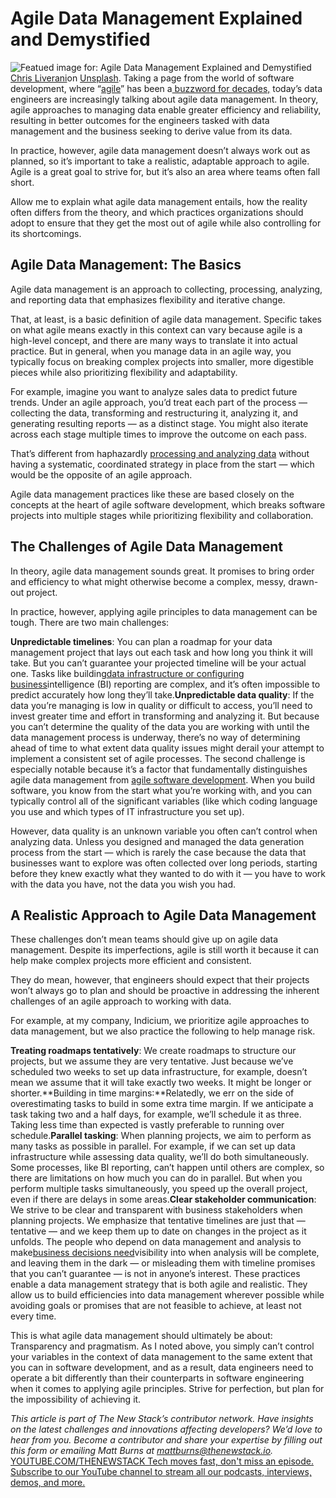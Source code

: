 # Agile Data Management Explained and Demystified
![Featued image for: Agile Data Management Explained and Demystified](https://cdn.thenewstack.io/media/2024/11/313b7066-chris-liverani-dbi_my696rk-unsplash-1024x768.jpg)
[Chris Liverani](https://unsplash.com/@chrisliverani?utm_content=creditCopyText&utm_medium=referral&utm_source=unsplash)on
[Unsplash](https://unsplash.com/photos/turned-on-flat-screen-monitor-dBI_My696Rk?utm_content=creditCopyText&utm_medium=referral&utm_source=unsplash).
Taking a page from the world of software development, where “[agile](https://thenewstack.io/agile-reinvented-a-look-into-the-future/)” has been a[ buzzword for decades,](https://thenewstack.io/agile-devops-platform-engineering-confusion-stalls-devs/) today’s data engineers are increasingly talking about agile data management. In theory, agile approaches to managing data enable greater efficiency and reliability, resulting in better outcomes for the engineers tasked with data management and the business seeking to derive value from its data.

In practice, however, agile data management doesn’t always work out as planned, so it’s important to take a realistic, adaptable approach to agile. Agile is a great goal to strive for, but it’s also an area where teams often fall short.

Allow me to explain what agile data management entails, how the reality often differs from the theory, and which practices organizations should adopt to ensure that they get the most out of agile while also controlling for its shortcomings.

## Agile Data Management: The Basics
Agile data management is an approach to collecting, processing, analyzing, and reporting data that emphasizes flexibility and iterative change.

That, at least, is a basic definition of agile data management. Specific takes on what agile means exactly in this context can vary because agile is a high-level concept, and there are many ways to translate it into actual practice. But in general, when you manage data in an agile way, you typically focus on breaking complex projects into smaller, more digestible pieces while also prioritizing flexibility and adaptability.

For example, imagine you want to analyze sales data to predict future trends. Under an agile approach, you’d treat each part of the process — collecting the data, transforming and restructuring it, analyzing it, and generating resulting reports — as a distinct stage. You might also iterate across each stage multiple times to improve the outcome on each pass.

That’s different from haphazardly [processing and analyzing data](https://thenewstack.io/confluent-exploiting-data-currency-with-streaming-data-processing/) without having a systematic, coordinated strategy in place from the start — which would be the opposite of an agile approach.

Agile data management practices like these are based closely on the concepts at the heart of agile software development, which breaks software projects into multiple stages while prioritizing flexibility and collaboration.

## The Challenges of Agile Data Management
In theory, agile data management sounds great. It promises to bring order and efficiency to what might otherwise become a complex, messy, drawn-out project.

In practice, however, applying agile principles to data management can be tough. There are two main challenges:

**Unpredictable timelines**: You can plan a roadmap for your data management project that lays out each task and how long you think it will take. But you can’t guarantee your projected timeline will be your actual one. Tasks like building[data infrastructure or configuring business](https://thenewstack.io/observability-is-not-observability-when-it-comes-to-business-kpis/)intelligence (BI) reporting are complex, and it’s often impossible to predict accurately how long they’ll take.**Unpredictable data quality**: If the data you’re managing is low in quality or difficult to access, you’ll need to invest greater time and effort in transforming and analyzing it. But because you can’t determine the quality of the data you are working with until the data management process is underway, there’s no way of determining ahead of time to what extent data quality issues might derail your attempt to implement a consistent set of agile processes.
The second challenge is especially notable because it’s a factor that fundamentally distinguishes agile data management from [agile software development](https://thenewstack.io/how-event-processing-builds-business-speed-and-agility/). When you build software, you know from the start what you’re working with, and you can typically control all of the significant variables (like which coding language you use and which types of IT infrastructure you set up).

However, data quality is an unknown variable you often can’t control when analyzing data. Unless you designed and managed the data generation process from the start — which is rarely the case because the data that businesses want to explore was often collected over long periods, starting before they knew exactly what they wanted to do with it — you have to work with the data you have, not the data you wish you had.

## A Realistic Approach to Agile Data Management
These challenges don’t mean teams should give up on agile data management. Despite its imperfections, agile is still worth it because it can help make complex projects more efficient and consistent.

They do mean, however, that engineers should expect that their projects won’t always go to plan and should be proactive in addressing the inherent challenges of an agile approach to working with data.

For example, at my company, Indicium, we prioritize agile approaches to data management, but we also practice the following to help manage risk.

**Treating roadmaps tentatively**: We create roadmaps to structure our projects, but we assume they are very tentative. Just because we’ve scheduled two weeks to set up data infrastructure, for example, doesn’t mean we assume that it will take exactly two weeks. It might be longer or shorter.**Building in time margins:**Relatedly, we err on the side of overestimating tasks to build in some extra time margin. If we anticipate a task taking two and a half days, for example, we’ll schedule it as three. Taking less time than expected is vastly preferable to running over schedule.**Parallel tasking**: When planning projects, we aim to perform as many tasks as possible in parallel. For example, if we can set up data infrastructure while assessing data quality, we’ll do both simultaneously. Some processes, like BI reporting, can’t happen until others are complex, so there are limitations on how much you can do in parallel. But when you perform multiple tasks simultaneously, you speed up the overall project, even if there are delays in some areas.**Clear stakeholder communication**: We strive to be clear and transparent with business stakeholders when planning projects. We emphasize that tentative timelines are just that — tentative — and we keep them up to date on changes in the project as it unfolds. The people who depend on data management and analysis to make[business decisions need](https://thenewstack.io/5-signs-your-business-needs-an-operations-intervention/)visibility into when analysis will be complete, and leaving them in the dark — or misleading them with timeline promises that you can’t guarantee — is not in anyone’s interest.
These practices enable a data management strategy that is both agile and realistic. They allow us to build efficiencies into data management wherever possible while avoiding goals or promises that are not feasible to achieve, at least not every time.

This is what agile data management should ultimately be about: Transparency and pragmatism. As I noted above, you simply can’t control your variables in the context of data management to the same extent that you can in software development, and as a result, data engineers need to operate a bit differently than their counterparts in software engineering when it comes to applying agile principles. Strive for perfection, but plan for the impossibility of achieving it.

*This article is part of The New Stack’s contributor network. Have insights on the latest challenges and innovations affecting developers? We’d love to hear from you. Become a contributor and share your expertise by filling out this form or emailing Matt Burns at mattburns@thenewstack.io.*
[
YOUTUBE.COM/THENEWSTACK
Tech moves fast, don't miss an episode. Subscribe to our YouTube
channel to stream all our podcasts, interviews, demos, and more.
](https://youtube.com/thenewstack?sub_confirmation=1)